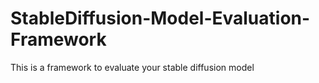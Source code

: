 # StableDiffusion-Model-Evaluation-Framework
This is a framework to evaluate your stable diffusion model
